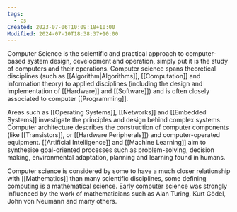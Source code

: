 ```yaml
---
tags:
  - cs
Created: 2023-07-06T10:09:18+10:00
Modified: 2024-07-10T18:38:37+10:00
---
```

Computer Science is the scientific and practical approach to computer-based system design, development and operation, simply put it is the study of computers and their operations. Computer science spans theoretical disciplines (such as [[Algorithm|Algorithms]], [[Computation]] and information theory) to applied disciplines (including the design and implementation of [[Hardware]] and [[Software]]) and is often closely associated to computer [[Programming]]. 

Areas such as [[Operating Systems]], [[Networks]] and [[Embedded Systems]] investigate the principles and design behind complex systems. Computer architecture describes the construction of computer components (like [[Transistors]], or [[Hardware Peripherals]]) and computer-operated equipment. [[Artificial Intelligence]] and [[Machine Learning]] aim to synthesise goal-oriented processes such as problem-solving, decision making, environmental adaptation, planning and learning found in humans.

Computer science is considered by some to have a much closer relationship with [[Mathematics]] than many scientific disciplines, some defining computing is a mathematical science. Early computer science was strongly influenced by the work of mathematicians such as Alan Turing, Kurt Gödel, John von Neumann and many others.

